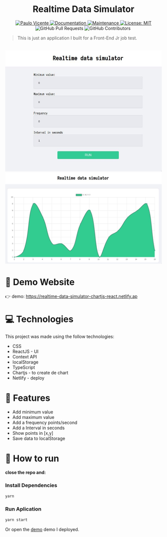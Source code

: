 <h1 align="center">Realtime Data Simulator</h1>

<p align="center">
  <a href="https://www.linkedin.com/in/paulo-vicente-6abab0198/">
    <img alt="Paulo Vicente" src="https://img.shields.io/badge/-PauloVicente-c9c9c9?style=flat&logo=Linkedin&logoColor=white" />
  </a>
  <a href="https://github.com/0xb0b1/realtime-data-simulator#readme">
    <img alt="Documentation" src="https://img.shields.io/badge/documentation-yes-c9c9c9.svg" target="_blank" />
  </a>
  <a href="https://github.com/0xb0b1/realtime-data-simulator/graphs/commit-activity">
    <img alt="Maintenance" src="https://img.shields.io/badge/Maintained%3F-yes-c9c9c9.svg" target="_blank" />
  </a>
  <a href="https://github.com/0xb0b1/realtime-data-simulator/blob/master/LICENSE">
    <img alt="License: MIT" src="https://img.shields.io/badge/License-MIT-c9c9c9.svg" target="_blank" />
  </a>
  <img alt="GitHub Pull Requests" src="https://img.shields.io/github/issues-pr/0xb0b1/realtime-data-simulator?color=c9c9c9" />
  <img alt="GitHub Contributors" src="https://img.shields.io/github/contributors/0xb0b1/realtime-data-simulator?color=c9c9c9" />
  <img alt="" src="https://img.shields.io/github/repo-size/0xb0b1/realtime-data-simulator?color=c9c9c9" />
</p>

> This is just an application I built for a Front-End Jr job test.


<br />
<div align="center">
  <img src="https://github.com/0xb0b1/realtime-data-simulator/blob/master/home.jpg" width="520">
  <img src="https://github.com/0xb0b1/realtime-data-simulator/blob/master/dashboard.jpg" width="520">
</div>

# :eyes: Demo Website
👉  demo: https://realtime-data-simulator-chartjs-react.netlify.ap

# :computer: Technologies
This project was made using the follow technologies:

* CSS
* ReactJS - UI 
* Context API
* localStorage
* TypeScript
* Chartjs - to create de chart
* Netlify - deploy

# :rocket: Features
- Add minimum value
- Add maximum value
- Add a frequency points/second
- Add a Interval in seconds
- Show points in [x,y]
- Save data to localStorage

# :construction_worker: How to run
**close the repo and:**

### Install Dependencies
```bash
yarn
```
### Run Aplication
```bash 
yarn start 
```

Or open the [demo](https://realtime-data-simulator-chartjs-react.netlify.app/) demo I deployed.
<br>
